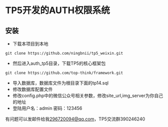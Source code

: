 # TP5开发的AUTH权限系统
## 安装
- 下载本项目到本地
```
git clone https://github.com/ningbnii/tp5_weixin.git
```
- 然后进入auth_tp5目录，下载TP5的核心框架包
```
git clone https://github.com/top-think/framework.git
```
- 导入数据库，数据库文件为根目录下面的tp14.sql
- 修改数据库配置文件
- 修改config.php中的微信公众号相关参数，修改site_url,img_server为你自己的地址
- 登陆用户名：admin 密码：123456

有问题可以发邮件给我<296720094@qq.com>，TP5交流群390246240
